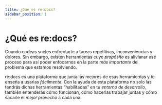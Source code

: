 ```yaml
---
title: ¿Qué es re:docs?
sidebar_position: 1
---
```


# ¿Qué es <span class="redocs">re:docs</span>?

Cuando codeas sueles enfrentarte a tareas repetitivas, inconveniencias y
dolores. Sin embargo, existen herramientas cuyo _propósito_ es alivianar ese
proceso para así poder enfocarnos en la parte _más importante_ del problema que
estamos resolviendo.

<span class="redocs">re:docs</span> es una plataforma que junta las mejores de
esas herramientas y te enseña a usarlas <em>fácilmente</em>. Con la ayuda de
esta plataforma no solo las tendrás dichas herramientas “habilitadas” en tu
<em>entorno de desarrollo</em>, también entenderás cómo funcionan, cómo hacerlas
trabajar juntas y cómo sacarle el <em>mejor provecho</em> a cada una.
